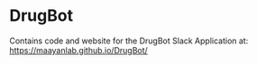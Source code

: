 # DrugBot
Contains code and website for the DrugBot Slack Application at: https://maayanlab.github.io/DrugBot/
